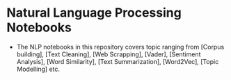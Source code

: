 # Natural Language Processing Notebooks 
* The NLP notebooks in this repository covers topic ranging from [Corpus building], [Text Cleaning], [Web Scrapping], [Vader], [Sentiment Analysis], [Word Similarity], [Text Summarization], [Word2Vec], [Topic Modelling] etc. 
